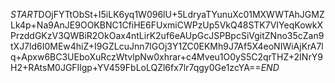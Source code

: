 $START$DOjFYTtObSt+I5iLK6yq1W096lU+5LdryaTYunuXc01MXWWTAhJGMZLk4p+Na9AnJE9OOKBNC1CfiHE6FUxmiCWPzUp5VkQ48STK7VIYeqKowkXPrzddGKzV3QWBiR2OkOax4ntLirK2uf6eAUpGcJSPBpcSiVgitZNno35cZan9tXJ7ld6I0MEw4hiZ+I9GZLcuJnn7lGOj3Y1ZC0EKMh9J7Af5X4eoNIWiAjKrA7lq+Apxw6BC3UEboXuRczWtvlpNw0xhrar+c4Mveu1O0yS5C2qrTHZ+2INrY9H2+RAtsM0JGFIlgp+YV459FbLoLQZl6fx7lr7qgy0Ge1zcYA==$END$